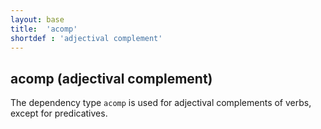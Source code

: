 ```yaml
---
layout: base
title:  'acomp'
shortdef : 'adjectival complement'
---
```


## acomp (adjectival complement)

The dependency type `acomp` is used for adjectival complements of verbs, except for predicatives.



